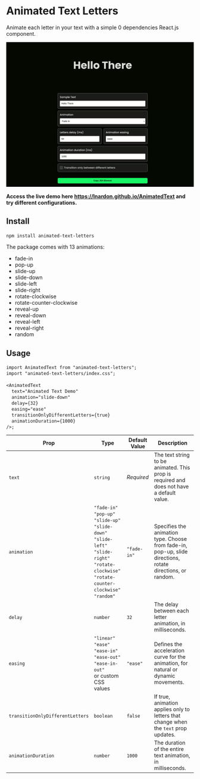 # **Animated Text Letters**

Animate each letter in your text with a simple 0 dependencies React.js component.

<img src="./docs/demo.gif" />

**Access the live demo here https://lnardon.github.io/AnimatedText and try different configurations.**

## **Install**

```bash
npm install animated-text-letters
```

The package comes with 13 animations:

- fade-in
- pop-up
- slide-up
- slide-down
- slide-left
- slide-right
- rotate-clockwise
- rotate-counter-clockwise
- reveal-up
- reveal-down
- reveal-left
- reveal-right
- random

## **Usage**

```tsx
import AnimatedText from "animated-text-letters";
import "animated-text-letters/index.css";

<AnimatedText
  text="Animated Text Demo"
  animation="slide-down"
  delay={32}
  easing="ease"
  transitionOnlyDifferentLetters={true}
  animationDuration={1000}
/>;
```

| Prop                             | Type                                                                                                                                                                   | Default Value | Description                                                                                                |
| -------------------------------- | ---------------------------------------------------------------------------------------------------------------------------------------------------------------------- | ------------- | ---------------------------------------------------------------------------------------------------------- |
| `text`                           | `string`                                                                                                                                                               | _Required_    | The text string to be animated. This prop is required and does not have a default value.                   |
| `animation`                      | `"fade-in"`<br>`"pop-up"`<br>`"slide-up"`<br>`"slide-down"`<br>`"slide-left"`<br>`"slide-right"`<br>`"rotate-clockwise"`<br>`"rotate-counter-clockwise"`<br>`"random"` | `"fade-in"`   | Specifies the animation type. Choose from fade-in, pop-up, slide directions, rotate directions, or random. |
| `delay`                          | `number`                                                                                                                                                               | `32`          | The delay between each letter animation, in milliseconds.                                                  |
| `easing`                         | `"linear"`<br>`"ease"`<br>`"ease-in"`<br>`"ease-out"`<br>`"ease-in-out"`<br>or custom CSS values                                                                       | `"ease"`      | Defines the acceleration curve for the animation, for natural or dynamic movements.                        |
| `transitionOnlyDifferentLetters` | `boolean`                                                                                                                                                              | `false`       | If true, animation applies only to letters that change when the `text` prop updates.                       |
| `animationDuration`              | `number`                                                                                                                                                               | `1000`        | The duration of the entire text animation, in milliseconds.                                                |
